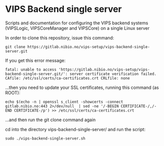 # VIPS Backend single server

Scripts and documentation for configuring the VIPS backend systems (VIPSLogic, VIPSCoreManager and VIPSCore) on a single Linux server

In order to clone this repository, issue this command:

`git clone https://gitlab.nibio.no/vips-setup/vips-backend-single-server.git`

If you get this error message:

`fatal: unable to access 'https://gitlab.nibio.no/vips-setup/vips-backend-single-server.git/': server certificate verification failed. CAfile: /etc/ssl/certs/ca-certificates.crt CRLfile: none`

...then you need to update your SSL certificates, running this command (as ROOT):

`echo $(echo -n | openssl s_client -showcerts -connect gitlab.nibio.no:443 2>/dev/null  | sed -ne '/-BEGIN CERTIFICATE-/,/-END CERTIFICATE-/p') >> /etc/ssl/certs/ca-certificates.crt`

...and then run the git clone command again

cd into the directory vips-backend-single-server/ and run the script:

`sudo ./vips-backend-single-server.sh`
